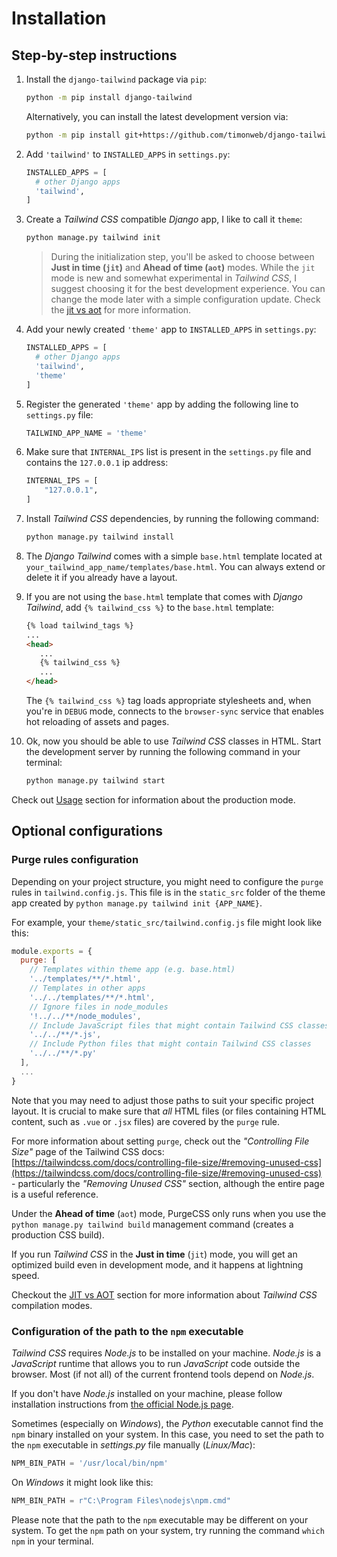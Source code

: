 # Installation

## Step-by-step instructions

1. Install the `django-tailwind` package via `pip`:

   ```bash
   python -m pip install django-tailwind
   ```

   Alternatively, you can install the latest development version via:

   ```bash
   python -m pip install git+https://github.com/timonweb/django-tailwind.git
   ```
   
2. Add `'tailwind'` to `INSTALLED_APPS` in `settings.py`:
   ```python
   INSTALLED_APPS = [
     # other Django apps
     'tailwind',
   ]
   ```

3. Create a *Tailwind CSS* compatible *Django* app, I like to call it `theme`:

   ```bash
   python manage.py tailwind init
   ```
   > During the initialization step, you'll be asked to choose between **Just in time (`jit`)** and **Ahead of time (`aot`)** modes. While the `jit` mode is new and somewhat experimental in *Tailwind CSS*, I suggest choosing it for the best development experience.
   > You can change the mode later with a simple configuration update. Check the [jit vs aot](./jit-vs-aot.md) for more information.

4. Add your newly created `'theme'` app to `INSTALLED_APPS` in `settings.py`:
   ```python
   INSTALLED_APPS = [
     # other Django apps
     'tailwind',
     'theme'
   ]
   ```

5. Register the generated `'theme'` app by adding the following line to `settings.py` file:

   ```python
   TAILWIND_APP_NAME = 'theme'
   ```
   
6. Make sure that `INTERNAL_IPS` list is present in the `settings.py` file and contains the `127.0.0.1` ip address:

   ```python
   INTERNAL_IPS = [
       "127.0.0.1",
   ]
   ```

7. Install *Tailwind CSS* dependencies, by running the following command:

   ```bash
   python manage.py tailwind install
   ```

8. The *Django Tailwind* comes with a simple `base.html` template located at
   `your_tailwind_app_name/templates/base.html`. You can always extend or delete it if you already have a layout.

9. If you are not using the `base.html` template that comes with *Django Tailwind*, add `{% tailwind_css %}` to the `base.html` template:

   ```html
   {% load tailwind_tags %}
   ...
   <head>
      ...
      {% tailwind_css %}
      ...
   </head>
   ```
   
   The `{% tailwind_css %}` tag loads appropriate stylesheets and, when you're in `DEBUG` mode, connects to the `browser-sync` service that enables hot reloading of assets and pages.

10. Ok, now you should be able to use *Tailwind CSS* classes in HTML. Start the development server by running the following command in your terminal:
   
      ```bash
      python manage.py tailwind start
      ```
 
   Check out [Usage](./usage.md) section for information about the production mode.

## Optional configurations

### Purge rules configuration

Depending on your project structure, you might need to configure the `purge` rules in `tailwind.config.js`.
This file is in the `static_src` folder of the theme app created by `python manage.py tailwind init {APP_NAME}`.

For example, your `theme/static_src/tailwind.config.js` file might look like this:

```js
module.exports = {
  purge: [
    // Templates within theme app (e.g. base.html)
    '../templates/**/*.html',
    // Templates in other apps
    '../../templates/**/*.html',
    // Ignore files in node_modules 
    '!../../**/node_modules',
    // Include JavaScript files that might contain Tailwind CSS classes      
    '../../**/*.js',
    // Include Python files that might contain Tailwind CSS classes
    '../../**/*.py'      
  ],
  ...
}
```

Note that you may need to adjust those paths to suit your specific project layout. It is crucial to make sure that *all* HTML files (or files containing HTML content, such as `.vue` or `.jsx` files) are covered by the `purge` rule.

For more information about setting `purge`, check out the *"Controlling File Size"* page of the Tailwind CSS docs: [https://tailwindcss.com/docs/controlling-file-size/#removing-unused-css](https://tailwindcss.com/docs/controlling-file-size/#removing-unused-css) - particularly the *"Removing Unused CSS"* section, although the entire page is a useful reference.

Under the **Ahead of time** (`aot`) mode, PurgeCSS only runs when you use the `python manage.py tailwind build` management command (creates a production CSS build).

If you run *Tailwind CSS* in the **Just in time** (`jit`) mode, you will get an optimized build even in development mode, and it happens at lightning speed.

Checkout the [JIT vs AOT](./jit-vs-aot.md) section for more information about *Tailwind CSS* compilation modes.

### Configuration of the path to the `npm` executable

*Tailwind CSS* requires *Node.js* to be installed on your machine.
*Node.js* is a *JavaScript* runtime that allows you to run *JavaScript* code outside the browser. Most (if not all) of the current frontend tools depend on *Node.js*.

If you don't have *Node.js* installed on your machine, please follow installation instructions from [the official Node.js page](https://nodejs.org/).

Sometimes (especially on *Windows*), the *Python* executable cannot find the `npm` binary installed on your system.
In this case, you need to set the path to the `npm` executable in *settings.py* file manually (*Linux/Mac*):

```python
NPM_BIN_PATH = '/usr/local/bin/npm'
```

On *Windows* it might look like this:

```python
NPM_BIN_PATH = r"C:\Program Files\nodejs\npm.cmd"
```

Please note that the path to the `npm` executable may be different on your system. To get the `npm` path on your system, try running the command `which npm` in your terminal.
